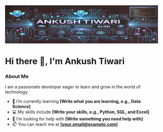 ![My Banner](https://github.com/ankush9004/Ankush-Tiwari/blob/main/banner.png?raw=true)

# Hi there 👋, I'm Ankush Tiwari

### About Me
I am a passionate developer eager to learn and grow in the world of technology.

- 🌱 I’m currently learning **[Write what you are learning, e.g., Data Science]**
- 💻 My skills include **[Write your skills, e.g., Python, SQL, and Excel]**
- 🤔 I’m looking for help with **[Write something you need help with]**
- 📫 You can reach me at **[your.email@example.com]**

